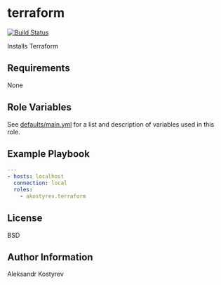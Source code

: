 # terraform

[![Build Status](https://travis-ci.org/akostyrev/ansible-role-terraform.svg?branch=master)](https://travis-ci.org/akostyrev/ansible-role-terraform)

Installs Terraform

Requirements
------------

None

Role Variables
--------------

See [defaults/main.yml](defaults/main.yml) for a list and description of
variables used in this role.

Example Playbook
----------------

```yaml
---
- hosts: localhost
  connection: local
  roles:
    - akostyrev.terraform

```

License
-------

BSD

Author Information
------------------

Aleksandr Kostyrev
